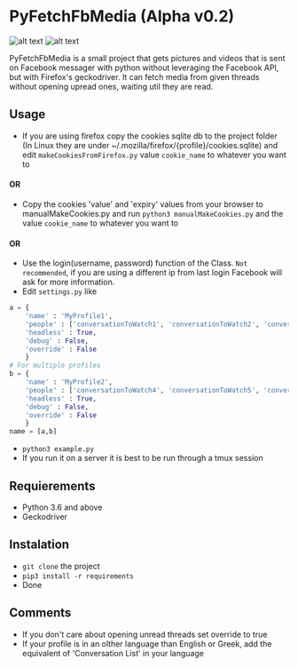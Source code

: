 # PyFetchFbMedia (Alpha v0.2)
![alt text](https://img.shields.io/badge/python-%3E%3D3.6-brightgreen "Python >=3.6")
![alt text](https://img.shields.io/badge/licence-GPL%20(%3E%3D2)-blue "licence GPL >=2")

PyFetchFbMedia is a small project that gets pictures and videos that is sent on Facebook messager with python without leveraging the Facebook API, but with Firefox's geckodriver. It can fetch media from given threads without opening upread ones, waiting util they are read.

## Usage

* If you are using firefox copy the cookies sqlite db to the project folder (In Linux they are under ~/.mozilla/firefox/{profile}/cookies.sqlite) and edit `makeCookiesFromFirefox.py` value `cookie_name` to whatever you want to
#### OR
* Copy the cookies 'value' and 'expiry' values from your browser to manualMakeCookies.py and run ```python3 manualMakeCookies.py``` and the value `cookie_name` to whatever you want to
#### OR
* Use the login(username, password) function of the Class. `Not recommended`, if you are using a different ip from last login Facebook will ask for more information.
* Edit ```settings.py``` like 
```python
a = {
	'name' : 'MyProfile1',
	'people' : ['conversationToWatch1', 'conversationToWatch2', 'conversationToWatch3'],
	'headless' : True,
	'debug' : False,
	'override' : False
	}
# For multiple profiles
b = {
	'name' : 'MyProfile2',
	'people' : ['conversationToWatch4', 'conversationToWatch5', 'conversationToWatch6'],
	'headless' : True,
	'debug' : False,
	'override' : False
	}
name = [a,b]
```

* ```python3 example.py```
* If you run it on a server it is best to be run through a tmux session

## Requierements

* Python 3.6 and above
* Geckodriver

## Instalation

* ```git clone``` the project
* ```pip3 install -r requirements```
* Done

## Comments

* If you don't care about opening unread threads set override to true
* If your profile is in an olther language than English or Greek, add the equivalent of 'Conversation List' in your language
